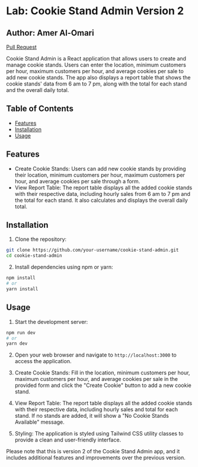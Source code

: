 # Lab: Cookie Stand Admin Version 2

## Author: Amer Al-Omari

[Pull Request](https://github.com/AmerAomar/cookie-stand-admin/pull/2)

Cookie Stand Admin is a React application that allows users to create and manage cookie stands. Users can enter the location, minimum customers per hour, maximum customers per hour, and average cookies per sale to add new cookie stands. The app also displays a report table that shows the cookie stands' data from 6 am to 7 pm, along with the total for each stand and the overall daily total.

## Table of Contents

- [Features](#features)
- [Installation](#installation)
- [Usage](#usage)

## Features

- Create Cookie Stands: Users can add new cookie stands by providing their location, minimum customers per hour, maximum customers per hour, and average cookies per sale through a form.
- View Report Table: The report table displays all the added cookie stands with their respective data, including hourly sales from 6 am to 7 pm and the total for each stand. It also calculates and displays the overall daily total.

## Installation

1. Clone the repository:

```bash
git clone https://github.com/your-username/cookie-stand-admin.git
cd cookie-stand-admin
```

2. Install dependencies using npm or yarn:

```bash
npm install
# or
yarn install
```

## Usage

1. Start the development server:

```bash
npm run dev
# or
yarn dev
```

2. Open your web browser and navigate to `http://localhost:3000` to access the application.

3. Create Cookie Stands: Fill in the location, minimum customers per hour, maximum customers per hour, and average cookies per sale in the provided form and click the "Create Cookie" button to add a new cookie stand.

4. View Report Table: The report table displays all the added cookie stands with their respective data, including hourly sales and total for each stand. If no stands are added, it will show a "No Cookie Stands Available" message.

5. Styling: The application is styled using Tailwind CSS utility classes to provide a clean and user-friendly interface.

Please note that this is version 2 of the Cookie Stand Admin app, and it includes additional features and improvements over the previous version.